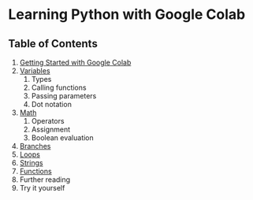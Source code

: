 # Learning Python with Google Colab

## Table of Contents

1. [Getting Started with Google Colab](https://colab.research.google.com/github/UnknownGuardian/ipt-learning-python-prototype/blob/gh-pages/Getting_Started.ipynb)
2. [Variables](https://colab.research.google.com/github/UnknownGuardian/ipt-learning-python-prototype/blob/gh-pages/Variables.ipynb)
	1. Types
	2. Calling functions
	3. Passing parameters
	4. Dot notation
3. [Math](https://colab.research.google.com/github/UnknownGuardian/ipt-learning-python-prototype/blob/gh-pages/Math.ipynb)
	1. Operators
	2. Assignment
	3. Boolean evaluation
4. [Branches](https://colab.research.google.com/github/UnknownGuardian/ipt-learning-python-prototype/blob/gh-pages/Branches.ipynb)
5. [Loops](https://colab.research.google.com/github/UnknownGuardian/ipt-learning-python-prototype/blob/gh-pages/Loops.ipynb)
6. [Strings](https://colab.research.google.com/github/UnknownGuardian/ipt-learning-python-prototype/blob/gh-pages/Strings.ipynb)
7. [Functions](https://colab.research.google.com/github/UnknownGuardian/ipt-learning-python-prototype/blob/gh-pages/Functions.ipynb)
8. Further reading
9. Try it yourself

